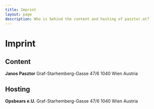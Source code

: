 ```yaml
---
title: Imprint
layout: page
description: Who is behind the content and hosting of pasztor.at?
---
```


# Imprint

## Content

**Janos Pasztor**
Graf-Starhemberg-Gasse 47/6
1040 Wien
Austria

## Hosting

**Opsbears e.U.**
Graf-Starhemberg-Gasse 47/6
1040 Wien
Austria
